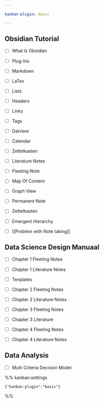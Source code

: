 ```yaml
---

kanban-plugin: basic

---
```


## Obsidian Tutorial

- [ ] What Is Obsidian
- [ ] Plug-Ins
- [ ] Markdown
- [ ] LaTex
- [ ] Lists
- [ ] Headers
- [ ] Links
- [ ] Tags
- [ ] Datview
- [ ] Calendar
- [ ] Zettelkasten
- [ ] Literature Notes
- [ ] Fleeting Note
- [ ] Map Of Content
- [ ] Graph View
- [ ] Permanent Note
- [ ] Zettelkasten
- [ ] Emergent Hierarchy
- [ ] [[Problem with Note taking]]


## Data Science Design Manuaal

- [ ] Chapter 1 Fleeting Notes
- [ ] Chapter 1 Literature Notes
- [ ] Tenplates
- [ ] Chapter 2 Fleeting Notes
- [ ] Chapter 2 Literature Notes
- [ ] Chapter 3 Fleeting Notes
- [ ] Chapter 3 Literature
- [ ] Chapter 4 Fleeting Notes
- [ ] Chapter 4 Literature Notes


## Data Analysis

- [ ] Multi Criteria Decision Model




%% kanban:settings
```
{"kanban-plugin":"basic"}
```
%%
